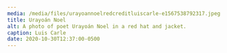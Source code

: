 ```yaml
---
media: /media/files/urayoannoelredcreditluiscarle-e1567538792317.jpeg
title: Urayoán Noel
alt: A photo of poet Urayoán Noel in a red hat and jacket.
caption: Luis Carle
date: 2020-10-30T12:37:00-0500
---
```

